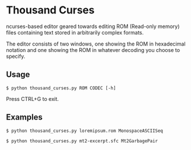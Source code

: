 # Thousand Curses
ncurses-based editor geared towards editing ROM (Read-only memory) files containing text stored in
arbitrarily complex formats.

The editor consists of two windows, one showing the ROM in hexadecimal notation and one showing the
ROM in whatever decoding you choose to specify.

## Usage
```
$ python thousand_curses.py ROM CODEC [-h]
```
Press CTRL+G to exit.

## Examples
```
$ python thousand_curses.py loremipsum.rom MonospaceASCIISeq
```

```
$ python thousand_curses.py mt2-excerpt.sfc Mt2GarbagePair
```


